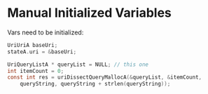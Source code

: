 # Manual Initialized Variables

Vars need to be initialized:

```C
UriUriA baseUri;
stateA.uri = &baseUri;
```

```C
UriQueryListA * queryList = NULL; // this one
int itemCount = 0;
const int res = uriDissectQueryMallocA(&queryList, &itemCount,
    queryString, queryString + strlen(queryString));
```